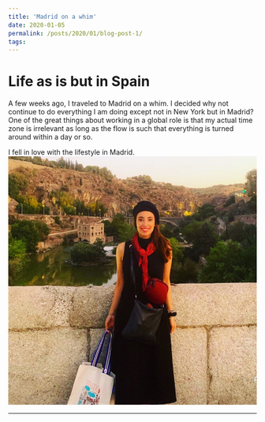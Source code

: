 ```yaml
---
title: 'Madrid on a whim'
date: 2020-01-05
permalink: /posts/2020/01/blog-post-1/
tags:
---
```


Life as is but in Spain
======

A few weeks ago, I traveled to Madrid on a whim. I decided why not continue to do everything I am doing except not in New York but in Madrid? One of the great things about working in a global role is that my actual time zone is irrelevant as long as the flow is such that everything is turned around within a day or so.

I fell in love with the lifestyle in Madrid. 
![](/images/Madrid.JPG)


------